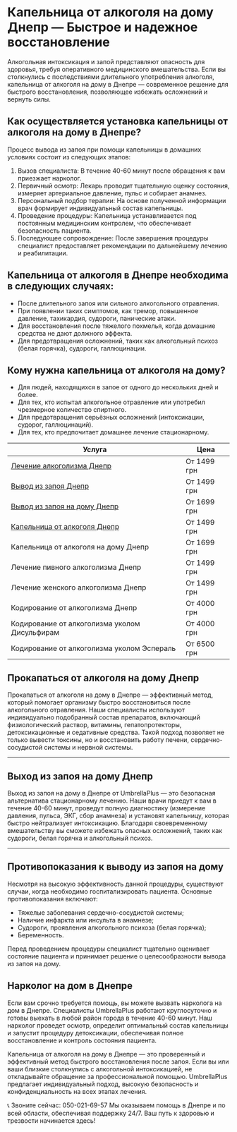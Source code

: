 
# Капельница от алкоголя на дому Днепр — Быстрое и надежное восстановление

Алкогольная интоксикация и запой представляют опасность для здоровья, требуя оперативного медицинского вмешательства. Если вы столкнулись с последствиями длительного употребления алкоголя, капельница от алкоголя на дому в Днепре — современное решение для быстрого восстановления, позволяющее избежать осложнений и вернуть силы.

## Как осуществляется установка капельницы от алкоголя на дому в Днепре?

Процесс вывода из запоя при помощи капельницы в домашних условиях состоит из следующих этапов:

1. Вызов специалиста: В течение 40-60 минут после обращения к вам приезжает нарколог.
2. Первичный осмотр: Лекарь проводит тщательную оценку состояния, измеряет артериальное давление, пульс и собирает анамнез.
3. Персональный подбор терапии: На основе полученной информации врач формирует индивидуальный состав капельницы.
4. Проведение процедуры: Капельница устанавливается под постоянным медицинским контролем, что обеспечивает безопасность пациента.
5. Последующее сопровождение: После завершения процедуры специалист предоставляет рекомендации по дальнейшему лечению и реабилитации.

## Капельница от алкоголя в Днепре необходима в следующих случаях:

* После длительного запоя или сильного алкогольного отравления.
* При появлении таких симптомов, как тремор, повышенное давление, тахикардия, судороги, панические атаки.
* Для восстановления после тяжелого похмелья, когда домашние средства не дают должного эффекта.
* Для предотвращения осложнений, таких как алкогольный психоз (белая горячка), судороги, галлюцинации.

## Кому нужна капельница от алкоголя на дому?

* Для людей, находящихся в запое от одного до нескольких дней и более.
* Для тех, кто испытал алкогольное отравление или употребил чрезмерное количество спиртного.
* Для предотвращения серьёзных осложнений (интоксикации, судорог, галлюцинаций).
* Для тех, кто предпочитает домашнее лечение стационарному.

| Услуга                                                                                            | Цена        |
| ------------------------------------------------------------------------------------------------- | ----------- |
| [Лечение алкоголизма Днепр](https://umbrella-plus.com.ua/dnepr/lechenie-alkogolizma-dnepr/)       | От 1499 грн |
| [Вывод из запоя Днепр](https://umbrella-plus.com.ua/dnepr/vivod-iz-zapoia-dnepr/)                 | От 1499 грн |
| [Вывод из запоя на дому Днепр](https://umbrella-plus.com.ua/dnepr/vivod-iz-zapoia-na-domy-dnepr/) | От 1699 грн |
| [Капельница от алкоголя Днепр](https://umbrella-plus.com.ua/dnepr/kapelnica_ot_alkogola_dnepr/)   | От 1499 грн |
| Капельница от алкоголя на дому Днепр                                                              | От 1699 грн |
| Лечение пивного алкоголизма Днепр                                                                 | От 1499 грн |
| Лечение женского алкоголизма Днепр                                                                | От 1499 грн |
| Кодирование от алкоголизма Днепр                                                                  | От 4000 грн |
| Кодирование от алкоголизма уколом Дисульфирам                                                     | От 4000 грн |
| Кодирование от алкоголизма уколом Эспераль                                                        | От 6500 грн |

## Прокапаться от алкоголя на дому Днепр

Прокапаться от алкоголя на дому в Днепре — эффективный метод, который помогает организму быстро восстановиться после алкогольного отравления. Наши специалисты используют индивидуально подобранный состав препаратов, включающий физиологический раствор, витамины, гепатопротекторы, детоксикационные и седативные средства. Такой подход позволяет не только вывести токсины, но и восстановить работу печени, сердечно-сосудистой системы и нервной системы.

***

## Выход из запоя на дому Днепр

Выход из запоя на дому в Днепре от UmbrellaPlus — это безопасная альтернатива стационарному лечению. Наши врачи приедут к вам в течение 40-60 минут, проведут полную диагностику (измерение давления, пульса, ЭКГ, сбор анамнеза) и установят капельницу, которая быстро нейтрализует интоксикацию. Благодаря своевременному вмешательству вы сможете избежать опасных осложнений, таких как судороги, белая горячка и алкогольный психоз.

***

## Противопоказания к выводу из запоя на дому

Несмотря на высокую эффективность данной процедуры, существуют случаи, когда необходимо госпитализировать пациента. Основные противопоказания включают:

* Тяжелые заболевания сердечно-сосудистой системы;
* Наличие инфаркта или инсульта в анамнезе;
* Судороги, проявления алкогольного психоза (белая горячка);
* Беременность.

Перед проведением процедуры специалист тщательно оценивает состояние пациента и принимает решение о целесообразности вывода из запоя на дому.

## Нарколог на дом в Днепре

Если вам срочно требуется помощь, вы можете вызвать нарколога на дом в Днепре. Специалисты UmbrellaPlus работают круглосуточно и готовы выехать в любой район города в течение 40-60 минут. Наш нарколог проведет осмотр, определит оптимальный состав капельницы и запустит процедуру детоксикации, обеспечивая полное восстановление и контроль состояния пациента.

Капельница от алкоголя на дому в Днепре — это проверенный и эффективный метод быстрого восстановления после запоя. Если вы или ваши близкие столкнулись с алкогольной интоксикацией, не откладывайте обращение за профессиональной помощью. UmbrellaPlus предлагает индивидуальный подход, высокую безопасность и конфиденциальность на всех этапах лечения.

📞 Звоните сейчас: 050-021-69-57
 Мы оказываем помощь в Днепре и по всей области, обеспечивая поддержку 24/7. Ваш путь к здоровью и трезвости начинается здесь!

